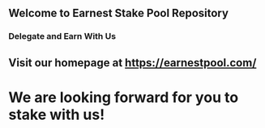 ## Welcome to Earnest Stake Pool Repository


### Delegate and Earn With Us

## Visit our homepage at https://earnestpool.com/

# We are looking forward for you to stake with us!

